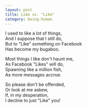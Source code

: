 ```yaml
---
layout: post
title: Like vs. "Like"
category: being-human
---
```


I used to like a lot of things,  
And I suppose that I still do,  
But to "Like" something on Facebook  
Has become my bugaboo.

Most things I like don't haunt me,  
As Facebook "Likes" will do,  
Spawning like a million fish,  
As more messages accrue.

So please don't be offended,  
Or look at me askew,  
If, in my desperation,  
I decline to just  "Like" you!

